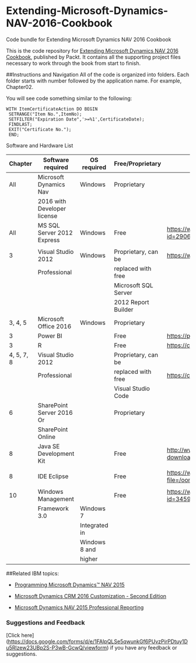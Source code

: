 # Extending-Microsoft-Dynamics-NAV-2016-Cookbook
Code bundle for Extending Microsoft Dynamics NAV 2016 Cookbook

This is the code repository for [Extending Microsoft Dynamics NAV 2016 Cookbook](hhttps://www.packtpub.com/application-development/extending-microsoft-dynamics-nav-2016-cookbook?utm_source=github&utm_medium=repository&utm_content=9781786460608), published by Packt. It contains all the supporting project files necessary to work through the book from start to finish.

##Instructions and Navigation
All of the code is organized into folders. Each folder starts with number followed by the application name. For example, Chapter02.

You will see code something similar to the following:

```
WITH ItemCertificateAction DO BEGIN
 SETRANGE("Item No.",ItemNo);
 SETFILTER("Expiration Date",'>=%1',CertificateDate);
 FINDLAST;
 EXIT("Certificate No.");
 END;
```

Software and Hardware List

| Chapter  | Software required         | OS required      | Free/Proprietary    | Download links to the software           |
| -------- | ------------------------  | -----------------|---------------------|------------------------------------------|
| All      |Microsoft Dynamics Nav     | Windows          |  Proprietary        |                                          |          
|          |2016 with Developer license|                  |                     |                                          |
| All      |MS SQL Server 2012 Express | Windows          |  Free               |https://www.microsoft.com/enus/download/details.aspx?id=29062   
|          |                           |                  |                     |                                | 
| 3        |  Visual Studio 2012       | Windows          |Proprietary, can be  | https://www.microsoft.com/net/core        |
|          |   Professional            |                  |  replaced with free |                                           |
|          |                           |                  | Microsoft SQL Server|                                           |
|          |                           |                  |  2012 Report Builder|                                           |
|3, 4, 5   | Microsoft Office  2016    | Windows          | Proprietary         |
|   3      |  Power BI                 |                  |  Free               | https://powerbi.microsoft.com/en-us/      |
|   3      |   R                       |                  |  Free               |  https://cran.r-project.org               |
|4, 5, 7, 8| Visual Studio 2012        |                  | Proprietary, can be |
|          |  Professional             |                  | replaced with free  | https://code.visualstudio.com/            |
|          |                           |                  | Visual Studio Code  |
|    6     | SharePoint Server 2016 Or |                  |  Proprietary        |                                           |   
|          |  SharePoint Online        |                  |
|    8     | Java SE Development Kit   |                  | Free                |http://www.oracle.com/technetwork/java/javase/downloads/jdk8-downloads-2133151.html
|          |                           |                  |                       
|    8     | IDE Eclipse               |                  | Free                |https://www.eclipse.org/downloads/download.php?file=/oomph/epp/neon/R1/eclipse-inst-win64.exe
|          |                           |                  |                        
|   10     |Windows Management         |                  | Free                |https://www.microsoft.com/enus/download/details.aspx?id=34595
|          | Framework 3.0             | Windows 7        |                     |      
|          |                           | Integrated in    |                     |                          
|          |                           | Windows 8 and    |                     |
|          |                           | higher           |                     |

##Related IBM topics:

* [Programming Microsoft Dynamics™ NAV 2015](https://www.packtpub.com/big-data-and-business-intelligence/programming-microsoft-dynamics%E2%84%A2-nav-2015?utm_source=github&utm_medium=repository&utm_content=9781784394202)

* [Microsoft Dynamics CRM 2016 Customization - Second Edition](https://www.packtpub.com/application-development/microsoft-dynamics-crm-2016-customization-second-edition?utm_source=github&utm_medium=repository&utm_content=9781785881510)

* [Microsoft Dynamics NAV 2015 Professional Reporting](https://www.packtpub.com/big-data-and-business-intelligence/microsoft-dynamics-nav-2015-professional-reporting?utm_source=github&utm_medium=repository&utm_content=9781785284731)

### Suggestions and Feedback
[Click here] (https://docs.google.com/forms/d/e/1FAIpQLSe5qwunkGf6PUvzPirPDtuy1Du5Rlzew23UBp2S-P3wB-GcwQ/viewform) if you have any feedback or suggestions.
